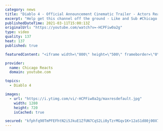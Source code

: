 ```yaml
---
category: news
title: "Diablo 4 - Official Announcement Cinematic Trailer - Actors React"
excerpt: "Help get this channel off the ground - Like and Sub #Chicago #Blind #React."
publishedDateTime: 2021-03-11T15:00:13Z
originalUrl: "https://youtube.com/watch?v=-HCPFiw0a2g"
type: video
quality: 137
heat: 137
published: true

featuredContent: "<iframe width=\"800\" height=\"500\" frameborder=\"0\" src=\"https://www.youtube.com/embed/-HCPFiw0a2g\" allow=\"accelerometer; autoplay; encrypted-media; gyroscope; picture-in-picture\" allowfullscreen></iframe>"

provider:
  name: Chicago Reacts
  domain: youtube.com

topics:
  - Diablo 4

images:
  - url: "https://i.ytimg.com/vi/-HCPFiw0a2g/maxresdefault.jpg"
    width: 1280
    height: 720
    isCached: true

secured: "kfphfq90TmPFEFhtN2i5JkuE1ZfUN7CqS2Li0yTzrMGqv1K+12aS1d80j00X7nzGKE3oT1cHdHPE+ToMtxsqaZQ+xEjTHYJOGbpzXMqiJKb8D+6rxx9C3evHMgcF0eRDvRvQtb9HNAwZzqsqGbNbuhcMteke+2n3GT+rZSalYViBe64ToC8vczd3t5he2XkEMkq1Un6aqCvcgcRsisUktbVnVXzDXLuRx6f12++/7b3Wm2wLHMb4qUGMMmOnAgPKxSkp3Dhyv8yKMUd2sg7I2F/KXocu9lHWqRF+bxjNmgOFdpE/xAgmmmzZAz3fcXWciimZftL4JfmP026Vtmq9lzSMMPhNKXHRoxL8bb5yAaaSz+5HkeZ2PhTD6+yIQETdQbKZLX4JS9YaqxQZGnA3uNAxuIN2SjAvXlIHxI0Q9ZYDyV097SJnGvp1Vs2cKwBo;sFyd4o7fb7r65BfAE0Q3Ig=="
---
```



